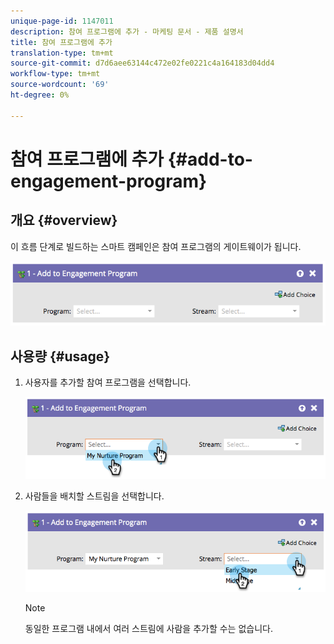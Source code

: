 ```yaml
---
unique-page-id: 1147011
description: 참여 프로그램에 추가 - 마케팅 문서 - 제품 설명서
title: 참여 프로그램에 추가
translation-type: tm+mt
source-git-commit: d7d6aee63144c472e02fe0221c4a164183d04dd4
workflow-type: tm+mt
source-wordcount: '69'
ht-degree: 0%

---
```



# 참여 프로그램에 추가 {#add-to-engagement-program}

## 개요 {#overview}

이 흐름 단계로 빌드하는 스마트 캠페인은 참여 프로그램의 게이트웨이가 됩니다.

![](assets/image2014-9-22-14-3a47-3a32.png)

## 사용량 {#usage}

1. 사용자를 추가할 참여 프로그램을 선택합니다.

   ![](assets/image2014-9-22-14-3a47-3a36.png)

1. 사람들을 배치할 스트림을 선택합니다.

   ![](assets/image2014-9-22-14-3a47-3a39.png)

   >[!NOTE]
   >
   >동일한 프로그램 내에서 여러 스트림에 사람을 추가할 수는 없습니다.

